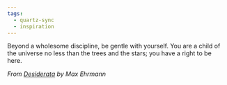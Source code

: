 ```yaml
---
tags:
  - quartz-sync
  - inspiration
---
```

Beyond a wholesome discipline,
be gentle with yourself.
You are a child of the universe
no less than the trees and the stars;
you have a right to be here.

*From [Desiderata](https://en.wikisource.org/wiki/Desiderata) by Max Ehrmann*
